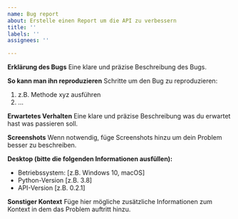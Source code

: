 ```yaml
---
name: Bug report
about: Erstelle einen Report um die API zu verbessern
title: ''
labels: ''
assignees: ''

---
```


**Erklärung des Bugs**
Eine klare und präzise Beschreibung des Bugs.

**So kann man ihn reproduzieren**
Schritte um den Bug zu reproduzieren:
1. z.B. Methode xyz ausführen
2. ...

**Erwartetes Verhalten**
Eine klare und präzise Beschreibung was du erwartet hast was passieren soll.

**Screenshots**
Wenn notwendig, füge Screenshots hinzu um dein Problem besser zu beschreiben.

**Desktop (bitte die folgenden Informationen ausfüllen):**
 - Betriebssystem: [z.B. Windows 10, macOS]
 - Python-Version [z.B. 3.8]
 - API-Version [z.B. 0.2.1]

**Sonstiger Kontext**
Füge hier mögliche zusätzliche Informationen zum Kontext in dem das Problem auftritt hinzu.

